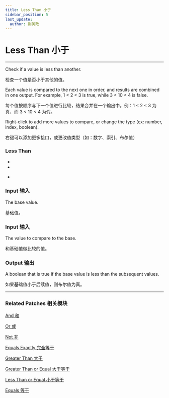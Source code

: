 ```yaml
---
title: Less Than 小于
sidebar_position: 5
last_update:
  author: 蒯美政
---
```


# Less Than 小于

---

Check if a value is less than another.

检查一个值是否小于其他的值。

Each value is compared to the next one in order, and results are combined in one output. For example, 1 < 2 < 3 is true, while 3 < 10 < 4 is false.

每个值按顺序与下一个值进行比较，结果合并在一个输出中。例：1 < 2 < 3 为真，而 3 < 10 < 4 为假。

Right-click to add more values to compare, or change the type (ex: number, index, boolean).

右键可以添加更多接口，或更改值类型（如：数字、索引、布尔值）

<div className="patch-container">
    <div className="patch processor">
        <h3>Less Than</h3>
        <ul className="inputs">
            <li>&nbsp;<span></span></li>
            <li>&nbsp;<span></span></li> 
        </ul>
        <ul className="outputs">
            <li>&nbsp;<span></span></li>
        </ul>
    </div>
</div>

### Input 输入

The base value.

基础值。

### Input 输入

The value to compare to the base.

和基础值做比较的值。

### Output 输出

A boolean that is true if the base value is less than the subsequent values.

如果基础值小于后续值，则布尔值为真。

---

### Related Patches 相关模块

[And 和](./And.md)

[Or 或](./Or.md)

[Not 非](./Not.md)

[Equals Exactly 完全等于](./Equals%20Exactly.md)

[Greater Than 大于](./Greater%20Than.md)

[Greater Than or Equal 大于等于](./Greater%20Than%20or%20Equal.md)

[Less Than or Equal 小于等于](./Less%20Than%20or%20Equal.md)

[Equals 等于](./Equals.md)
